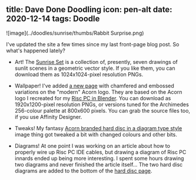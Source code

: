 title: Dave Done Doodling
icon: pen-alt
date: 2020-12-14
tags: Doodle
----

<!-- begin summary -->

![image](../doodles/sunrise/thumbs/Rabbit Surprise.png)

I've updated the site a few times since my last front-page blog post. So what's happened lately?

* Art! The [Sunrise Set](../doodles/sunrise.html) is a collection of, presently, seven drawings of sunlit scenes in a geometric vector style. If you like them, you can download them as 1024x1024-pixel resolution PNGs.

* Wallpaper! I've added [a new page](../doodles/acorn.html) with chamfered and embossed variations on the "modern" Acorn logo. They are based on the Acorn logo I recreated for my [Risc PC in Blender](../doodles/blendrpc.html). You can download as 1920x1200-pixel resolution PNGs, or versions tuned for the Archimedes 256-colour palette at 800x600 pixels. You can grab the source files too, if you use Affinity Designer.

* Tweaks! My fantasy [Acorn branded hard disc in a diagram type style](../doodles/acornhdd.html) image thing got tweaked a bit with changed colours and other bits.

* Diagrams! At one point I was working on an article about how to properly wire up Risc PC IDE cables, but drawing a diagram of Risc PC innards ended up being more interesting. I spent some hours drawing two diagrams and never finished the article itself... The two hard disc diagrams are added to the bottom of the [hard disc page](../doodles/acornhdd.html).

<!-- end summary -->
